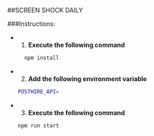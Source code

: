 ##SCREEN SHOCK DAILY

###Instructions: 

- 1. **Execute the following command**
  ```sh 
    npm install
    ```
- 2. **Add the following environment variable**
    ```sh
    POSTHIRE_API=
    ```
- 3. **Execute the following command**
    ```sh
    npm run start
    ```

